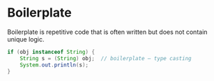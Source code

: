 # Boilerplate

Boilerplate is repetitive code that is often written but does not contain unique logic.

```java
if (obj instanceof String) {
    String s = (String) obj;  // boilerplate — type casting
    System.out.println(s);
}
